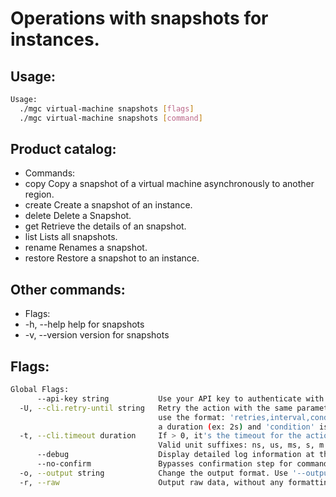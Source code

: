 # Operations with snapshots for instances.

## Usage:
```bash
Usage:
  ./mgc virtual-machine snapshots [flags]
  ./mgc virtual-machine snapshots [command]
```

## Product catalog:
- Commands:
- copy        Copy a snapshot of a virtual machine asynchronously to another region.
- create      Create a snapshot of an instance.
- delete      Delete a Snapshot.
- get         Retrieve the details of an snapshot.
- list        Lists all snapshots.
- rename      Renames a snapshot.
- restore     Restore a snapshot to an instance.

## Other commands:
- Flags:
- -h, --help      help for snapshots
- -v, --version   version for snapshots

## Flags:
```bash
Global Flags:
      --api-key string           Use your API key to authenticate with the API
  -U, --cli.retry-until string   Retry the action with the same parameters until the given condition is met. The flag parameters
                                 use the format: 'retries,interval,condition', where 'retries' is a positive integer, 'interval' is
                                 a duration (ex: 2s) and 'condition' is a 'engine=value' pair such as "jsonpath=expression"
  -t, --cli.timeout duration     If > 0, it's the timeout for the action execution. It's specified as numbers and unit suffix.
                                 Valid unit suffixes: ns, us, ms, s, m and h. Examples: 300ms, 1m30s
      --debug                    Display detailed log information at the debug level
      --no-confirm               Bypasses confirmation step for commands that ask a confirmation from the user
  -o, --output string            Change the output format. Use '--output=help' to know more details.
  -r, --raw                      Output raw data, without any formatting or coloring
```

